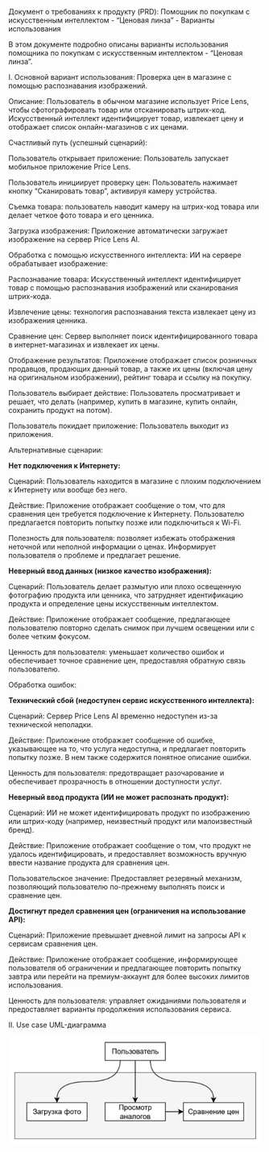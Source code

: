 ﻿Документ о требованиях к продукту (PRD): Помощник по покупкам с искусственным интеллектом - “Ценовая линза” - Варианты использования

В этом документе подробно описаны варианты использования помощника по покупкам с искусственным интеллектом - “Ценовая линза”.

I. Основной вариант использования: Проверка цен в магазине с помощью распознавания изображений.

Описание: Пользователь в обычном магазине использует Price Lens, чтобы сфотографировать товар или отсканировать штрих-код. Искусственный интеллект идентифицирует товар, извлекает цену и отображает список онлайн-магазинов с их ценами.

Счастливый путь (успешный сценарий):

Пользователь открывает приложение: Пользователь запускает мобильное приложение Price Lens.

Пользователь инициирует проверку цен: Пользователь нажимает кнопку “Сканировать товар”, активируя камеру устройства.

Съемка товара: пользователь наводит камеру на штрих-код товара или делает четкое фото товара и его ценника.

Загрузка изображения: Приложение автоматически загружает изображение на сервер Price Lens AI.

Обработка с помощью искусственного интеллекта: ИИ на сервере обрабатывает изображение:

Распознавание товара: Искусственный интеллект идентифицирует товар с помощью распознавания изображений или сканирования штрих-кода.

Извлечение цены: технология распознавания текста извлекает цену из изображения ценника.

Сравнение цен: Сервер выполняет поиск идентифицированного товара в интернет-магазинах и извлекает их цены.

Отображение результатов: Приложение отображает список розничных продавцов, продающих данный товар, а также их цены (включая цену на оригинальном изображении), рейтинг товара и ссылку на покупку.

Пользователь выбирает действие: Пользователь просматривает и решает, что делать (например, купить в магазине, купить онлайн, сохранить продукт на потом).

Пользователь покидает приложение: Пользователь выходит из приложения.

Альтернативные сценарии:

**Нет подключения к Интернету:**

Сценарий: Пользователь находится в магазине с плохим подключением к Интернету или вообще без него.

Действие: Приложение отображает сообщение о том, что для сравнения цен требуется подключение к Интернету. Пользователю предлагается повторить попытку позже или подключиться к Wi-Fi.

Полезность для пользователя: позволяет избежать отображения неточной или неполной информации о ценах. Информирует пользователя о проблеме и предлагает решение.

**Неверный ввод данных (низкое качество изображения):**

Сценарий: Пользователь делает размытую или плохо освещенную фотографию продукта или ценника, что затрудняет идентификацию продукта и определение цены искусственным интеллектом.

Действие: Приложение отображает сообщение, предлагающее пользователю повторно сделать снимок при лучшем освещении или с более четким фокусом.

Ценность для пользователя: уменьшает количество ошибок и обеспечивает точное сравнение цен, предоставляя обратную связь пользователю.

Обработка ошибок:

**Технический сбой (недоступен сервис искусственного интеллекта):**

Сценарий: Сервер Price Lens AI временно недоступен из-за технической неполадки.

Действие: Приложение отображает сообщение об ошибке, указывающее на то, что услуга недоступна, и предлагает повторить попытку позже. В нем также содержится понятное описание ошибки.

Ценность для пользователя: предотвращает разочарование и обеспечивает прозрачность в отношении доступности услуг.

**Неверный ввод продукта (ИИ не может распознать продукт):**

Сценарий: ИИ не может идентифицировать продукт по изображению или штрих-коду (например, неизвестный продукт или малоизвестный бренд).

Действие: Приложение отображает сообщение о том, что продукт не удалось идентифицировать, и предоставляет возможность вручную ввести название продукта для сравнения цен.

Пользовательское значение: Предоставляет резервный механизм, позволяющий пользователю по-прежнему выполнять поиск и сравнение цен.

**Достигнут предел сравнения цен (ограничения на использование API):**

Сценарий: Приложение превышает дневной лимит на запросы API к сервисам сравнения цен.

Действие: Приложение отображает сообщение, информирующее пользователя об ограничении и предлагающее повторить попытку завтра или перейти на премиум-аккаунт для более высоких лимитов использования.

Ценность для пользователя: управляет ожиданиями пользователя и предоставляет варианты продолжения использования сервиса.

II. Use case UML-диаграмма

![](Aspose.Words.db78dd0d-6cf6-4e1a-ac7e-fcc40c9b6f5d.001.png)

